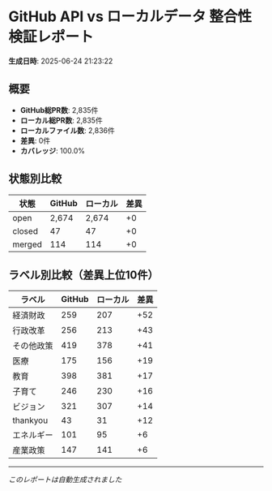 # GitHub API vs ローカルデータ 整合性検証レポート

**生成日時**: 2025-06-24 21:23:22

## 概要

- **GitHub総PR数**: 2,835件
- **ローカル総PR数**: 2,835件
- **ローカルファイル数**: 2,836件
- **差異**: 0件
- **カバレッジ**: 100.0%

## 状態別比較

| 状態 | GitHub | ローカル | 差異 |
|------|--------|----------|------|
| open | 2,674 | 2,674 | +0 |
| closed | 47 | 47 | +0 |
| merged | 114 | 114 | +0 |

## ラベル別比較（差異上位10件）

| ラベル | GitHub | ローカル | 差異 |
|--------|--------|----------|------|
| 経済財政 | 259 | 207 | +52 |
| 行政改革 | 256 | 213 | +43 |
| その他政策 | 419 | 378 | +41 |
| 医療 | 175 | 156 | +19 |
| 教育 | 398 | 381 | +17 |
| 子育て | 246 | 230 | +16 |
| ビジョン | 321 | 307 | +14 |
| thankyou | 43 | 31 | +12 |
| エネルギー | 101 | 95 | +6 |
| 産業政策 | 147 | 141 | +6 |

---
*このレポートは自動生成されました*